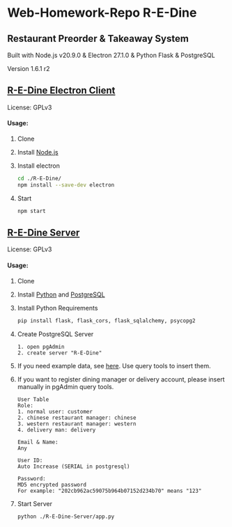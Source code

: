 # Web-Homework-Repo R-E-Dine

## Restaurant Preorder & Takeaway System

Built with Node.js v20.9.0 & Electron 27.1.0 & Python Flask & PostgreSQL

Version 1.6.1 r2

## [R-E-Dine Electron Client](./R-E-Dine)

License: GPLv3

#### Usage:

1. Clone
2. Install [Node.js](https://nodejs.org/en)
3. Install electron

   ```bash
   cd ./R-E-Dine/
   npm install --save-dev electron
   ```
4. Start

   ```bash
   npm start
   ```

## [R-E-Dine Server](./R-E-Dine-Server)

License: GPLv3

#### Usage:

1. Clone
2. Install [Python](https://www.python.org/) and [PostgreSQL](https://www.postgresql.org/)
3. Install Python Requirements

   ```bash
   pip install flask, flask_cors, flask_sqlalchemy, psycopg2
   ```
4. Create PostgreSQL Server

   ```
   1. open pgAdmin
   2. create server "R-E-Dine"
   ```
5. If you need example data, see [here](./R-E-Dine-Server/README.md). Use query tools to insert them.
6. If you want to register dining manager or delivery account, please insert manually in pgAdmin query tools.

   ```
   User Table
   Role:
   1. normal user: customer
   2. chinese restaurant manager: chinese
   3. western restaurant manager: western
   4. delivery man: delivery

   Email & Name:
   Any

   User ID:
   Auto Increase (SERIAL in postgresql)

   Password:
   MD5 encrypted password
   For example: "202cb962ac59075b964b07152d234b70" means "123"
   ```
7. Start Server

   ```bash
   python ./R-E-Dine-Server/app.py
   ```
